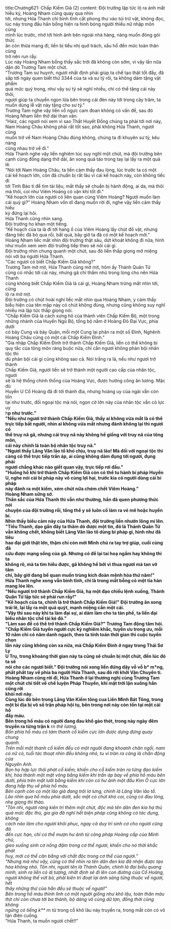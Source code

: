 title:Chương621: Chấp Kiếm Giả (2)
content:
Đội trưởng lập tức lộ ra ánh mắt hiếu kỳ, Hoàng Nham cũng quay qua nhìn<br>tới, nhưng Hứa Thanh chỉ bình tĩnh cất phong thư vào túi trữ vật, không đọc,<br>lúc này trong đầu hắn bỗng hiện ra hình bóng người thiếu nữ nhập môn cùng<br>mình lúc trước, nhớ tới hình ảnh bên ngoài nhà hàng, nàng muốn đóng gói thức<br>ăn còn thừa mang đi, liền bị tiểu nhị quở trách, xấu hổ đến mức toàn thân cũng<br>trở nên run rẩy.<br>Lúc này Hoàng Nham bỗng thấy sắc trời đã không còn sớm, vì vậy lần nữa<br>dặn dò Trương Tam một chút.<br>"Trương Tam sư huynh, ngươi nhất định phải giúp ta chế tạo thật tốt đấy, đã<br>sắp tới ngày quen biết thứ 3344 của ta và sư tỷ rồi, ta không dám tặng vật phẩm<br>quá mức quý trọng, như vậy sư tỷ sẽ nghĩ nhiều, chỉ có thể tặng cái này thôi,<br>ngươi giúp ta chuyển ngọn lửa bên trong cái đèn này tới trong cây trâm, ta<br>muốn dùng lễ vật này tặng cho sư tỷ."<br>Trương Tam nghe vậy liền vỗ ngực cam đoan không có vấn đề, sau đó<br>Hoàng Nham liền thở dài than vãn.<br>"Haiz, các ngươi nói xem vì sao Thất Huyết Đồng chúng ta phải tới nơi này,<br>Nam Hoàng Châu không phải rất tốt sao, phải không Hứa Thanh, ngươi cũng<br>muốn trở về Nam Hoàng Châu đúng không, chúng ta đi khuyên sư tỷ, kêu nàng<br>cũng nhau trở về đi."<br>Hứa Thanh nghe vậy liền nghiêm túc suy nghĩ một chút, mà đội trưởng bên<br>cạnh cũng đồng dạng thở dài, ăn xong quả táo trong tay lại lấy ra một quả lê.<br>"Nói tới Nam Hoàng Châu, ta liền cảm thấy đau lòng, lúc trước ta có một<br>cái kế hoạch lớn, còn đã chuẩn bị rất lâu vì cái kế hoạch này, còn không tiếc đi<br>tới Tình Báo ti để tìm tài liệu, mắt thấy sẽ chuẩn bị hành động, ai da, mà thôi<br>mà thôi, coi như Viêm Hoàng có vận khí tốt đi."<br>"Kế hoạch lớn của ngươi có liên quan cùng Viêm Hoàng? Ngươi muốn làm<br>cái quỷ gì?" Hoàng Nham vốn dĩ đang muốn rời đi, nghe vậy liền cảm thấy hiếu<br>kỳ đứng lại hỏi.<br>Hứa Thanh cũng nhìn sang.<br>Đội trưởng ho khan một tiếng.<br>"Kế hoạch của ta là đi tới hang ổ của Viêm Hoàng lấy chút đồ vật, nhưng<br>đáng tiếc đã bỏ qua rồi, bất quá, bây giờ ta đã có một kế hoạch mới."<br>Hoàng Nham liếc mắt nhìn đội trưởng thật sâu, dứt khoát không đi nữa, hình<br>như muốn xem xem đội trưởng tiếp theo sẽ nói cái gì.<br>Đội trưởng nhìn chung quanh một chút, sau đó liền thấp giọng mở miệng<br>nói với ba người Hứa Thanh.<br>"Các ngươi có biết Chấp Kiếm Giả không?"<br>Trương Tam mờ mịt, Hứa Thanh cũng mờ mịt, hôm ấy Thánh Quân Tử<br>cũng có nhắc tới cái này, nhưng gã chỉ thầm nhủ trong lòng cho nên Hứa Thanh<br>cũng không biết Chấp Kiếm Giả là cái gì, Hoàng Nham trừng mắt nhìn tới, cũng<br>lộ ra mờ mịt.<br>Đội trường có chút hoài nghi liếc mắt nhìn qua Hoàng Nham, y cảm thấy<br>biểu hiện của tên mập này có chút không đúng, nhưng cũng không suy nghĩ<br>nhiều mà lập tức thấp giọng nói.<br>"Chấp Kiếm Giả là cách xưng hô của thành viên Chấp Kiếm Bộ, một trong<br>những nhánh của Huyền Ngũ Bộ, tổng bộ nằm ở Hoàng Đô Đại Vực, phía dưới<br>có bảy Cung và bảy Quận, mỗi một Cung lại phân ra một số Đình, Nghênh<br>Hoàng Châu cũng có một cái Chấp Kiếm Đình."<br>"Gia nhập Chấp Kiếm Đình trở thành Chấp Kiếm Giả, liền có thể không bị<br>quy tắc của tông môn ràng buộc nữa, chỉ cần ngươi không phản bội nhân tộc thì<br>dù phản bội cái gì cũng không sao cả. Nói trắng ra là, nếu như ngươi trở thành<br>Chấp Kiếm Giả, ngươi liền sẽ trở thành một người cao cấp của nhân tộc, ngươi<br>sẽ là hệ thống chính thống của Hoàng Vực, được hưởng công ăn lương. Mặc dù<br>Huyền U Cổ Hoàng đã đi tới thánh địa, nhưng hoàng uy của ngài vẫn còn tồn<br>tại như trước, đối ngoại tộc mà nói, ngọn cờ lớn này của nhân tộc vẫn có lực uy<br>h**p như trước."<br>"Nếu như ngươi trở thành Chấp Kiếm Giả, thấy ai không vừa mắt là có thể<br>trực tiếp bắt người, nhìn ai không vừa mắt nhưng đánh không lại thì ngươi có<br>thể truy nã gã, nhưng cái truy nã này không hề giống với truy nã của tông môn,<br>cái này chính là toàn bộ nhân tộc truy nã."<br>"Ngươi thấy Lăng Vân lão tổ khó chịu, truy nã lão! Mà đối với ngoại tộc thì<br>càng có thể trực tiếp trấn áp, ai cũng không dám đụng tới ngươi, đụng phải<br>ngươi chẳng khác nào giết quan vậy, trực tiếp rơi đầu."<br>"Huống hồ khi trở thành Chấp Kiếm Giả còn có thể tu hành bí pháp Huyền<br>U, nghe nói cái bí pháp này vô cùng lợi hại, trước kia có người dùng cái bí pháp<br>này đánh ra một kiếm, xém chút nữa chém chết Viêm Hoàng."<br>Hoàng Nham sững sờ.<br>Thần sắc của Hứa Thanh thì vẫn như thường, hắn đã quen phương thức nói<br>chuyện của đội trưởng rồi, tổng thể y sẽ luôn cố làm ra vẻ mê hoặc huyền bí.<br>Nhìn thấy biểu cảm này của Hứa Thanh, đội trưởng liền nhướn lông mi lên.<br>"Tiểu Thanh, dạo gần đây ta thăm dò được một tin, đó là Thánh Quân Tử<br>vẫn không chết, không biết Lăng Vân lão tổ dùng bí pháp gì, hình như đã tiêu<br>hao đại giới thật lớn, thậm chí còn mời Minh chủ ra tay trợ giúp, cuối cùng đã<br>cứu được mạng sống của gã. Nhưng có để lại tai hoạ ngầm hay không thì ta<br>không rõ, mà ta tìm hiểu được, gã không hề bởi vì thua ngươi mà tan vỡ tâm<br>chí, bây giờ đang bế quan muốn trùng kích đoàn mệnh hỏa thứ năm!"<br>Hứa Thanh nghe xong vẫn bình tĩnh, chỉ là trong mắt bỗng có một tia hàn<br>mang lóe lên.<br>"Nếu ngươi trở thành Chấp Kiếm Giả, hạ một đạo chiếu lệnh xuống, Thánh<br>Quân Tử lập tức sẽ phải run rẩy!"<br>"Kế hoạch của ta, chính là trở thành Chấp Kiếm Giả!" Đội trưởng ăn xong<br>trái lê, lại lấy ra một quả quýt, mạnh miệng cắn một cái.<br>"Vậy thì sau này khi ta làm đại sự, ai dám làm cho ta tàn phế, ta liền đại<br>biểu nhân tộc chế tài kẻ đó."<br>"Làm sao để có thể trở thành Chấp Kiếm Giả?" Trương Tam động tâm hỏi.<br>"Chấp Kiếm Giả tuyển người cực kỳ nghiêm khắc, tuyển ưu trong ưu, mỗi<br>10 năm chỉ có năm danh ngạch, theo ta tính toán thời gian thì cuộc tuyển chọn<br>lần này cũng không còn xa nữa, mà Chấp Kiếm Đình ở ngay trong Thái Sơ Ly<br>U Trụ, trong khoảng thời gian này ta cũng sẽ chuẩn bị một chút, đến lúc đó ta sẽ<br>nói cho các ngươi biết." Đội trưởng nói xong liền đứng dậy vỗ vỗ b* m*ng,<br>phất phất tay về phía ba người Hứa Thanh, sau đó rời khởi Vận Chuyển ti.<br>Hoàng Nham cũng rời đi, Hứa Thanh ở lại thương nghị cùng Trương Tam<br>một chút chi tiết về chế luyện Pháp Thuyền, khi mặt trời lặn xuống hắn cũng rời<br>khỏi nơi này.<br>Cùng lúc đó bên trong Lăng Vân Kiếm tông cua Liên Minh Bát Tông, trong<br>một bí địa bị vô số trận pháp hội tụ, bên trong nơi này còn tồn tại một cái hồ<br>đầy máu.<br>Bên trong hồ máu có người đang đau khổ gào thét, trong này ngày đêm<br>truyền ra từng trận k** r*n thê lương.<br>Bốn phía hồ máu có tám thanh cổ kiếm cực lớn được dựng đứng quay chung<br>quanh.<br>Trên mỗi một thanh cổ kiếm đều có một người đang khoanh chân ngồi, nam<br>có nữ có, tuổi tác thoạt nhìn đều không nhỏ, tu vi tràn ra càng là chấn động của<br>Nguyên Anh.<br>Bọn họ hợp lực thôi phát cổ kiếm, khiến cho cổ kiếm tràn ra từng đạo kiếm<br>khí, hóa thành một mặt võng bằng kiếm khí trấn áp bay về phía hồ máu bên<br>dưới, phía trên mặt lưới bằng kiếm khí còn có hư ảnh một đầu Kim Ô cực lớn<br>đang hấp thụ về phía hồ máu.<br>Bên cạnh còn có một lão giả đang trôi lơ lưng, chính là Lăng Vân lão tổ.<br>Lão nhìn qua hồ máu phía dưới, sắc mặt có chút khó coi, cũng có đau lòng,<br>nhẹ giọng thì thào.<br>"Tôn nhi, ngươi ráng kiên trì thêm một chút, độc mà tên dân đen kia hạ thủ<br>quá mức đặc thù, gia gia đã nghĩ hết biện pháp cũng không có tác dụng, không<br>cách nào làm cho ngươi khôi phục, ngay cả duy trì sinh cơ cho ngươi cũng đã<br>đến cực hạn, chỉ có thể mượn hư ảnh từ công pháp Hoàng cấp của Minh chủ,<br>gieo xuống sinh cơ nồng đậm trong cơ thể ngươi, khiến cho nó thời khắc phát<br>huy, mới có thể cân bằng với chất độc trong cơ thể của ngươi."<br>"Nhưng mà như vậy, cũng có thể nhìn ra tên dân đen kia đã nhận được tạo<br>hóa không nhỏ. Tôn nhi, ngươi tên là Thánh Quân, chính là đại biểu quang<br>minh, sinh ra liền có dị tượng, nhất định sẽ đi lên con đường của Cổ Hoàng,<br>ngươi không thể vứt bỏ, phải kiên trì đoạt lại ánh sáng từng thuộc về ngươi, hết<br>thảy những thứ của hắn đều sẽ thuộc về ngươi!"<br>Bên trong hồ máu thình lình có một người giống như khô lâu, toàn thân máu<br>thịt chỉ còn chưa tới ba thành, bộ dáng vô cùng dữ tợn, đồng thời cũng không<br>ngừng có tiếng k** r*n từ trong cỗ khô lâu này truyền ra, trong mắt còn có vô<br>tận điên cuồng.<br>"Hứa Thanh, ta muốn ngươi chết!!"